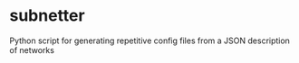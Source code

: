 # subnetter
Python script for generating repetitive config files from a JSON description of networks
